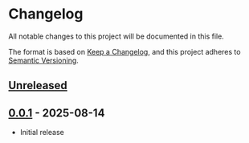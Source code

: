 # Changelog

All notable changes to this project will be documented in this file.

The format is based on [Keep a Changelog](https://keepachangelog.com/en/1.1.0/),
and this project adheres to [Semantic Versioning](https://semver.org/spec/v2.0.0.html).

## [Unreleased]

## [0.0.1] - 2025-08-14

- Initial release

[unreleased]: https://github.com/MythicAgents/forgescript/compare/v0.0.1...HEAD
[0.0.1]: https://github.com/MythicAgents/forgescript/releases/tag/v0.0.1
